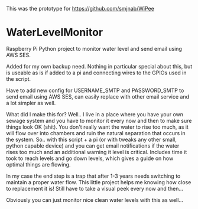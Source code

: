 This was the prototype for https://github.com/smjnab/WiPee

# WaterLevelMonitor
Raspberry Pi Python project to monitor water level and send email using AWS SES.

Added for my own backup need. Nothing in particular special about this, but is useable as is if added to a pi and connecting wires to the GPIOs used in the script.

Have to add new config for USERNAME_SMTP and PASSWORD_SMTP to send email using AWS SES, can easily replace with other email service and a lot simpler as well.

What did I make this for? Well.. I live in a place where you have your own sewage system and you have to monitor it every now and then to make sure things look OK (shit). You don't really want the water to rise too much, as it will flow over into chambers and ruin the natural separation that occurs in the system. So.. with this script + a pi (or with tweaks any other small, python capable device) and you can get email notifications if the water rises too much and an additional warning it level is critical. Includes time it took to reach levels and go down levels, which gives a guide on how optimal things are flowing. 

In my case the end step is a trap that after 1-3 years needs switching to maintain a proper water flow. This little project helps me knowing how close to replacement it is! Still have to take a visual peek every now and then...

Obviously you can just monitor nice clean water levels with this as well...
